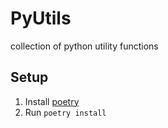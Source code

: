 # PyUtils
collection of python utility functions

## Setup
1. Install [poetry](https://python-poetry.org/docs/#installing-with-the-official-installer)
2. Run `poetry install`